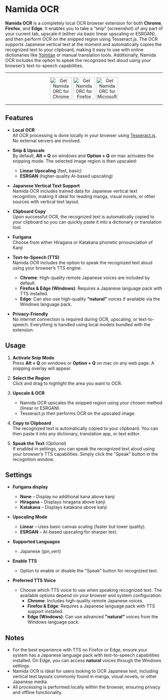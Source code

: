 # Namida OCR

**Namida OCR** is a completely local OCR browser extension for both **Chrome**, **Firefox**, and **Edge**. It enables you to take a “snip” (screenshot) of any part of your current tab, upscale it (either via basic linear upscaling or ESRGAN), and then perform OCR on the snipped region using Tesseract.js. The OCR supports Japanese vertical text at the moment and automatically copies the recognized text to your clipboard, making it easy to use with online dictionaries like [Yomitan](https://github.com/yomidevs/yomitan) or manual translation tools. Additionally, Namida OCR includes the option to speak the recognized text aloud using your browser’s text-to-speech capabilities.


***
<p align="center">
<a href="https://chromewebstore.google.com/detail/namida-ocr/fdcjeigdfljhiinbagbmlhekkbgcdnfc"><img style="height: 70px" src="https://github.com/user-attachments/assets/fc961f30-87a3-4962-856b-5dcfc6df189f" alt="Get Namida ORC for Chrome"></a>
<a href="https://addons.mozilla.org/firefox/addon/namida-ocr/"><img style="height: 70px" src="https://github.com/user-attachments/assets/e1c41eb3-5563-431b-9461-c8a839df92b4" alt="Get Namida ORC for Firefox"></a>
<a href="https://microsoftedge.microsoft.com/addons/detail/namida-ocr/idbijkhnllhjdnjmkkfjeicnalemfhnk"><img style="height: 70px" src="https://github.com/user-attachments/assets/4ee20820-86e1-432c-9cd4-47784ffa2cea" alt="Get Namida ORC for Microsoft Edge"></a>
</p>

***

## Features

- **Local OCR**  
  All OCR processing is done locally in your browser using [Tesseract.js](https://github.com/naptha/tesseract.js). No external servers are involved.

- **Snip & Upscale**  
  By default, **Alt + Q** on windows and **Option + Q** on mac activates the snipping mode. The selected image region is then upscaled:
  - **Linear Upscaling** (fast, basic)  
  - **ESRGAN** (higher-quality AI-based upscaling)

- **Japanese Vertical Text Support**  
  Namida OCR includes trained data for Japanese vertical text recognition, making it ideal for reading manga, visual novels, or other sources with vertical text layout.

- **Clipboard Copy**  
  Upon successful OCR, the recognized text is automatically copied to your clipboard so you can quickly paste it into a dictionary or translation tool.

- **Furigana**  
  Choose from either Hiragana or Katakana phonetic prnounciation of Kanji

- **Text-to-Speech (TTS)**  
  Namida OCR includes the option to speak the recognized text aloud using your browser’s TTS engine.  
  - **Chrome**: High-quality remote Japanese voices are included by default.  
  - **Firefox & Edge (Windows)**: Requires a Japanese language pack with TTS installed.  
  - **Edge**: Can also use high-quality **“natural”** voices if available via the Windows language pack.

- **Privacy-Friendly**  
  No internet connection is required during OCR, upscaling, or text-to-speech. Everything is handled using local models bundled with the extension.

## Usage

1. **Activate Snip Mode**  
   Press **Alt + Q** on windows or **Option + Q** on mac on any web page. A snipping overlay will appear.

2. **Select the Region**  
   Click and drag to highlight the area you want to OCR.

3. **Upscale & OCR**  
   - Namida OCR upscales the snipped region using your chosen method (linear or ESRGAN).  
   - Tesseract.js then performs OCR on the upscaled image.

4. **Copy to Clipboard**  
   The recognized text is automatically copied to your clipboard. You can then paste it into any dictionary, translation app, or text editor.

5. **Speak the Text** *(Optional)*  
   If enabled in settings, you can speak the recognized text aloud using your browser’s TTS capabilities. Simply click the "Speak" button in the recognition window.

## Settings

- **Furigana display**  
  - **None** – Display no additional kana above kanji
  - **Hiragana** – Displays hiragana above kanji
  - **Katakana** – Displays katakana above kanji

- **Upscaling Mode**  
  - **Linear** – Uses basic canvas scaling (faster but lower quality).  
  - **ESRGAN** – AI-based upscaling for sharper text.

- **Supported Languages**  
  - Japanese (jpn_vert)

- **Enable TTS**  
  - Option to enable or disable the "Speak" button for recognized text.  

- **Preferred TTS Voice**  
  - Choose which TTS voice to use when speaking recognized text. The available options depend on your browser and system configuration:
    - **Chrome**: Includes high-quality remote Japanese voices.  
    - **Firefox & Edge**: Requires a Japanese language pack with TTS support installed.  
    - **Edge (Windows)**: Can use advanced **"natural"** voices from the Windows language pack.

## Notes

- For the best experience with TTS on Firefox or Edge, ensure your system has a Japanese language pack with text-to-speech capabilities installed. On Edge, you can access **natural** voices through the Windows settings.
- Namida OCR is ideal for users looking to OCR Japanese text, including vertical text layouts commonly found in manga, visual novels, or other Japanese media.
- All processing is performed locally within the browser, ensuring privacy and offline functionality.
